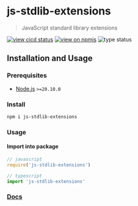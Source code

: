 # js-stdlib-extensions

> JavaScript standard library extensions

[![view cicd status](https://github.com/KamaranL/js-stdlib-extensions/actions/workflows/cicd.yml/badge.svg?branch=dev)](https://github.com/KamaranL/js-stdlib-extensions/actions/workflows/cicd.yml)
[![view on npmjs](https://badgen.net/npm/v/js-stdlib-extensions?icon=npm)](https://www.npmjs.com/package/js-stdlib-extensions)
![type status](https://badgen.net/npm/types/js-stdlib-extensions?icon=typescript)

## Installation and Usage

### Prerequisites

- [Node.js](https://nodejs.org/) `>=20.10.0`

### Install

```bash
npm i js-stdlib-extensions
```

### Usage

#### Import into package

```javascript
// javascript
require('js-stdlib-extensions')

// typescript
import 'js-stdlib-extensions'
```

### [Docs](/docs/modules.md)
